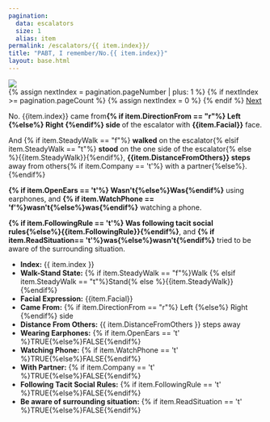 ```yaml
---
pagination:
  data: escalators
  size: 1
  alias: item 
permalink: /escalators/{{ item.index}}/
title: "PABT, I remember/No.{{ item.index}}"
layout: base.html
---
```


<!-- <h1>{{ item.name | default: 'Escalator' }}</h1> -->
<div class="totalBox">

<div class="imageSec">
  <img src="/imageFiles/Oct_22nd_000{{item.index}}.png"/>
  <nav class="pager" >
  {% assign nextIndex = pagination.pageNumber | plus: 1 %}
{% if nextIndex >= pagination.pageCount %}
  {% assign nextIndex = 0 %}
{% endif %}
    <a id="nextBtn" href="{{ pagination.hrefs[nextIndex] }}">Next</a>
  </nav>

</div>

<div class="infoSec">

<div class="descriptionBox">
<p>
No. {{item.index}} came from<strong>{% if item.DirectionFrom == "r"%} Left {%else%} Right {%endif%} side </strong>of the escalator with <strong>{{item.Facial}}</strong> face.

And {% if item.SteadyWalk == "f"%} <strong>walked</strong> on the escalator{% elsif item.SteadyWalk == "t"%} <strong>stood</strong> on the one side of the escalator{% else %}{{item.SteadyWalk}}{%endif%}, <strong>{{item.DistanceFromOthers}} steps</strong> away from others{% if item.Company == 't'%} with a partner{%else%}.{%endif%}

<strong>{% if item.OpenEars == 't'%} Wasn't{%else%}Was{%endif%}</strong> using earphones, and <strong>{% if item.WatchPhone == 'f'%}wasn't{%else%}was{%endif%}</strong> watching a phone.

<strong>{% if item.FollowingRule == 't'%} Was following tacit social rules{%else%}{{item.FollowingRule}}{%endif%}</strong>, and <strong>{% if item.ReadSituation== 't'%}was{%else%}wasn't{%endif%}</strong> tried to be aware of the surrounding situation.

</p>
</div>

<div class="dataBox">
<ul>
  <li><strong>Index:</strong> {{ item.index }}</li>
  <li><strong>Walk-Stand State:</strong> {% if item.SteadyWalk == "f"%}Walk
{% elsif item.SteadyWalk == "t"%}Stand{% else %}{{item.SteadyWalk}}{%endif%}
  </li>
  <li><strong>Facial Expression:</strong> {{item.Facial}}</li>
  <li><strong>Came From:</strong> {% if item.DirectionFrom == "r"%} Left {%else%} Right {%endif%} side</li>
  <li><strong>Distance From Others:</strong> {{ item.DistanceFromOthers }} steps away</li>
  <li><strong>Wearing Earphones:</strong> {% if item.OpenEars == 't' %}TRUE{%else%}FALSE{%endif%}</li>
  <li><strong>Watching Phone:</strong> {% if item.WatchPhone == 't' %}TRUE{%else%}FALSE{%endif%}</li>
  <li><strong>With Partner:</strong> {% if item.Company == 't' %}TRUE{%else%}FALSE{%endif%}</li>
  <li><strong>Following Tacit Social Rules:</strong> {% if item.FollowingRule == 't' %}TRUE{%else%}FALSE{%endif%}</li>
  <li><strong>Be aware of surrounding situation:</strong> {% if item.ReadSituation == 't' %}TRUE{%else%}FALSE{%endif%}</li>
</ul>
</div>
</div>
</div>
